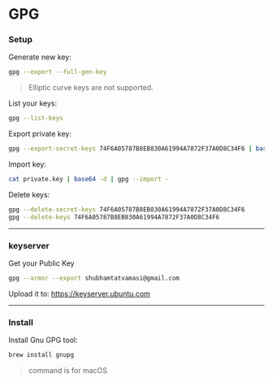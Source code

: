 # GPG

### Setup

Generate new key:
```bash
gpg --expert --full-gen-key
```
> Elliptic curve keys are not supported.

List your keys:
```bash
gpg --list-keys
```

Export private key:
```bash
gpg --export-secret-keys 74F6A05787B8EB830A61994A7872F37A0D8C34F6 | base64 > private.key
```

Import key:
```bash
cat private.key | base64 -d | gpg --import -
```

Delete keys:
```bash
gpg --delete-secret-keys 74F6A05787B8EB830A61994A7872F37A0D8C34F6
gpg --delete-keys 74F6A05787B8EB830A61994A7872F37A0D8C34F6
```

---

### keyserver

Get your Public Key
```bash
gpg --armor --export shubhamtatvamasi@gmail.com
```

Upload it to: https://keyserver.ubuntu.com

---

### Install

Install Gnu GPG tool:
```bash
brew install gnupg
```
> command is for macOS
